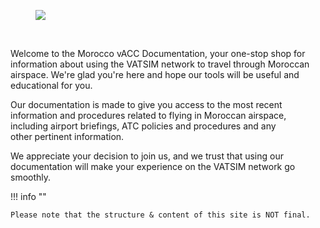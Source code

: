 
<figure class="image image_resized" style="width:100%;"><img src="https://media.discordapp.net/attachments/1053057978607083550/1079969411122872320/logo_full.png"></figure>
<br>

Welcome to the Morocco vACC Documentation, your one-stop shop for information about using the VATSIM network to travel through Moroccan airspace. We're glad you're here and hope our tools will be useful and educational for you.

Our documentation is made to give you access to the most recent information and procedures related to flying in Moroccan airspace, including airport briefings, ATC policies and procedures and any other pertinent information.

We appreciate your decision to join us, and we trust that using our documentation will make your experience on the VATSIM network go smoothly.

!!! info ""

    Please note that the structure & content of this site is NOT final.
